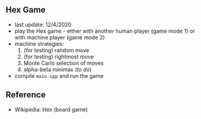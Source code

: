 ## Hex Game

* last update: 12/4/2020
* play the Hex game - either with another human player (game mode 1) or with machine player (game mode 2)
* machine strategies:
    1. (for testing) random move
    1. (for testing) rightmost move
    1. Monte Carlo selection of moves
    1. alpha-beta minimax (_to do_)
* compile `main.cpp` and run the game

## Reference

* Wikipedia: Hex (board game)
